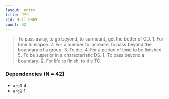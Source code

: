 ```yaml
---
layout: entry
title: འདའ་
vid: Hill:0869
count: 42
---
```

> To pass away, to go beyond, to surmount, get the better of CD\. 1\. For time to elapse\. 2\. For a number to increase, to pass beyond the boundary of a group\. 3\. To die\. 4\. For a period of time to be finished\. 5\. To be superior in a characteristic DS\. 1\. To pass beyond a boundary\. 2\. For life to finish, to die TC\.


### Dependencies (N = 42)
* `arg1` 4
* `arg2` 1

